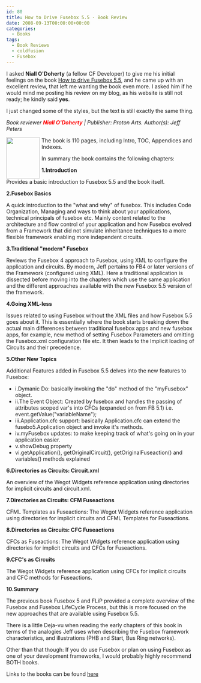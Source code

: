 ```yaml
---
id: 80
title: How to Drive Fusebox 5.5 - Book Review
date: 2008-09-13T00:00:00+00:00
categories:
  - Books
tags:
  - Book Reviews
  - coldfusion
  - Fusebox
---
```

I asked **Niall O'Doherty** (a fellow CF Developer) to give me his initial feelings on the book [How to drive Fusebox 5.5](http://www.placona.co.uk/77/fusebox/how-to-drive-fusebox-5-5/), and he came up with an excellent review, that left me wanting the book even more. I asked him if he would mind me posting his review on my blog, as his website is still not ready; he kindly said **yes**.
  
I just changed some of the styles, but the text is still exactly the same thing.
  
_Book reviewer <strong style="color:red">Niall O'Doherty</strong> | Publisher: Proton Arts. Author(s): Jeff Peters_
  
[<img style="float:left; width:89px;height:110px;padding-right:5px" src="http://i2.cpcache.com/product/297794563/how_to_drive_fusebox_55.jpg?side=Size3Front&height=240&width=240" border="0" alt="" />](http://www.cafepress.com/protonarts.297794563)
  
The book is 110 pages, including Intro, TOC, Appendices and Indexes.
  
In summary the book contains the following chapters:
  
**1.Introduction**
  

  
Provides a basic introduction to Fusebox 5.5 and the book itself.
  
**2.Fusebox Basics**
  

  
A quick introduction to the "what and why" of fusebox. This includes Code Organization, Managing and ways to think about your applications, technical principals of fusebox etc. Mainly content related to the architecture and flow control of your application and how Fusebox evolved from a Framework that did not simulate inheritance techniques to a more flexible framework enabling more independent circuits.
  
**3.Traditional "modern" Fusebox**
  

  
Reviews the Fusebox 4 approach to Fusebox, using XML to configure the application and circuits. By modern, Jeff pertains to FB4 or later versions of the Framework (configured using XML). Here a traditional application is dissected before moving into the chapters which use the same application and the different approaches available with the new Fusebox 5.5 version of the framework.
  
**4.Going XML-less**
  

  
Issues related to using Fusebox without the XML files and how Fusebox 5.5 goes about it. This is essentially where the book starts breaking down the actual main differences between traditional fusebox apps and new fusebox apps, for example, new method of setting Fusebox Parameters and omitting the Fusebox.xml configuration file etc. It then leads to the Implicit loading of Circuits and their precedence.
  
**5.Other New Topics**
  

  
Additional Features added in Fusebox 5.5 delves into the new features to Fusebox:

  * i.Dymanic Do: basically invoking the "do" method of the "myFusebox" object.
  * ii.The Event Object: Created by fusebox and handles the passing of attributes scoped var's into CFCs (expanded on from FB 5.1) i.e. event.getValue("variableName");
  * iii.Application.cfc support: basically Application.cfc can extend the fusebo5.Application object and invoke it's methods.
  * iv.myFusebox updates: to make keeping track of what's going on in your application easier.
  * v.showDebug property
  * vi.getApplication(), getOriginalCircuit(), getOriginalFuseaction() and variables() methods explained

**6.Directories as Circuits: Circuit.xml**
  

  
An overview of the Wegot Widgets reference application using directories for implicit circuits and circuit.xml.
  
**7.Directories as Circuits: CFM Fuseactions**
  

  
CFML Templates as Fuseactions: The Wegot Widgets reference application using directories for implicit circuits and CFML Templates for Fuseactions.
  
**8.Directories as Circuits: CFC Fuseactions**
  

  
CFCs as Fuseactions: The Wegot Widgets reference application using directories for implicit circuits and CFCs for Fuseactions.
  
**9.CFC's as Circuits**
  

  
The Wegot Widgets reference application using CFCs for implicit circuits and CFC methods for Fuseactions.
  
**10.Summary**
  

  
The previous book Fusebox 5 and FLiP provided a complete overview of the Fusebox and Fusebox LifeCycle Process, but this is more focused on the new approaches that are available using Fusebox 5.5.

There is a little Deja-vu when reading the early chapters of this book in terms of the analogies Jeff uses when describing the Fusebox framework characteristics, and illustrations (PHB and Start, Bus Ring networks).

Other than that though: If you do use Fusebox or plan on using Fusebox as one of your development frameworks, I would probably highly recommend BOTH books.

Links to the books can be found [here](http://www.protonarts.com/index.cfm?fuseaction=Books.showBookDept)

